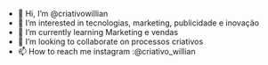 - 👋 Hi, I’m @criativowillian
- 👀 I’m interested in  tecnologias, marketing, publicidade e inovação
- 🌱 I’m currently learning  Marketing e vendas
- 💞️ I’m looking to collaborate on processos criativos
- 📫 How to reach me  instagram :@criativo_willian

<!---
criativowillian/criativowillian is a ✨ special ✨ repository because its `README.md` (this file) appears on your GitHub profile.
You can click the Preview link to take a look at your changes.
--->
